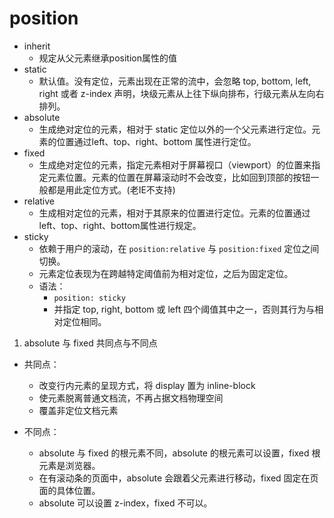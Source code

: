# position

- inherit
    - 规定从父元素继承position属性的值
- static
    - 默认值。没有定位，元素出现在正常的流中，会忽略 top, bottom, left, right 或者 z-index 声明，块级元素从上往下纵向排布，⾏级元素从左向右排列。
- absolute
    - 生成绝对定位的元素，相对于 static 定位以外的一个父元素进行定位。元素的位置通过left、top、right、bottom 属性进行定位。
- fixed
    - 生成绝对定位的元素，指定元素相对于屏幕视⼝（viewport）的位置来指定元素位置。元素的位置在屏幕滚动时不会改变，⽐如回到顶部的按钮⼀般都是⽤此定位⽅式。(老IE不支持)
- relative
    - 生成相对定位的元素，相对于其原来的位置进行定位。元素的位置通过left、top、right、bottom属性进行规定。
- sticky
    - 依赖于用户的滚动，在 `position:relative` 与 `position:fixed` 定位之间切换。
    - 元素定位表现为在跨越特定阈值前为相对定位，之后为固定定位。
    - 语法：
        - `position: sticky`
        - 并指定 top, right, bottom 或 left 四个阈值其中之一，否则其行为与相对定位相同。

1. absolute 与 fixed 共同点与不同点

- 共同点：
    - 改变行内元素的呈现方式，将 display 置为 inline-block  
    - 使元素脱离普通文档流，不再占据文档物理空间
    - 覆盖非定位文档元素

- 不同点：
    - absolute 与 fixed 的根元素不同，absolute 的根元素可以设置，fixed 根元素是浏览器。
    - 在有滚动条的页面中，absolute 会跟着父元素进行移动，fixed 固定在页面的具体位置。
    - absolute 可以设置 z-index，fixed 不可以。
